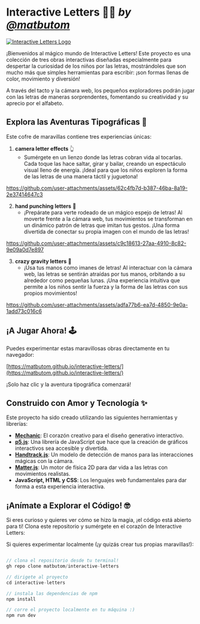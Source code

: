 # Interactive Letters 🌈✨ *by [@matbutom](https://www.instagram.com/matbutom/)*

[![Interactive Letters Logo](https://github.com/user-attachments/assets/a3b4f943-80c0-4aa6-84ac-856ee9daac7a)](https://matbutom.github.io/interactive-letters/)

¡Bienvenidos al mágico mundo de Interactive Letters! Este proyecto es una colección de tres obras interactivas diseñadas especialmente para despertar la curiosidad de los niños por las letras, mostrándoles que son mucho más que simples herramientas para escribir: ¡son formas llenas de color, movimiento y diversión!

A través del tacto y la cámara web, los pequeños exploradores podrán jugar con las letras de maneras sorprendentes, fomentando su creatividad y su aprecio por el alfabeto.

## Explora las Aventuras Tipográficas 🚀

Este cofre de maravillas contiene tres experiencias únicas:

1.  **camera letter effects** 👆
    * Sumérgete en un lienzo donde las letras cobran vida al tocarlas. Cada toque las hace saltar, girar y bailar, creando un espectáculo visual lleno de energía. ¡Ideal para que los niños exploren la forma de las letras de una manera táctil y juguetona!


https://github.com/user-attachments/assets/62c4fb7d-b387-46ba-8a19-2e37414647c3


2.  **hand punching letters** 📸
    * ¡Prepárate para verte rodeado de un mágico espejo de letras! Al moverte frente a la cámara web, tus movimientos se transforman en un dinámico patrón de letras que imitan tus gestos. ¡Una forma divertida de conectar su propia imagen con el mundo de las letras!


https://github.com/user-attachments/assets/c9c18613-27aa-4910-8c82-9e09a0d7e897


3.  **crazy gravity letters** 👋
    * ¡Usa tus manos como imanes de letras! Al interactuar con la cámara web, las letras se sentirán atraídas por tus manos, orbitando a su alrededor como pequeñas lunas. ¡Una experiencia intuitiva que permite a los niños sentir la fuerza y la forma de las letras con sus propios movimientos!
  

https://github.com/user-attachments/assets/adfa77b6-ea7d-4850-9e0a-1add73c016c6


## ¡A Jugar Ahora! 🕹️

Puedes experimentar estas maravillosas obras directamente en tu navegador:

[https://matbutom.github.io/interactive-letters/](https://matbutom.github.io/interactive-letters/)

¡Solo haz clic y la aventura tipográfica comenzará!

## Construido con Amor y Tecnología ✨

Este proyecto ha sido creado utilizando las siguientes herramientas y librerías:

* **[Mechanic](https://mechanic.design/)**: El corazón creativo para el diseño generativo interactivo.
* **[p5.js](https://p5js.org/)**: Una librería de JavaScript que hace que la creación de gráficos interactivos sea accesible y divertida.
* **[Handtrack.js](https://github.com/tensorflow/tfjs-models/tree/master/handtrack)**: Un modelo de detección de manos para las interacciones mágicas con la cámara.
* **[Matter.js](https://brm.io/matter-js/)**: Un motor de física 2D para dar vida a las letras con movimientos realistas.
* **JavaScript, HTML y CSS**: Los lenguajes web fundamentales para dar forma a esta experiencia interactiva.

## ¡Anímate a Explorar el Código! 🤓

Si eres curioso y quieres ver cómo se hizo la magia, ¡el código está abierto para ti! Clona este repositorio y sumérgete en el corazón de Interactive Letters:

Si quieres experimentar localmente (¡y quizás crear tus propias maravillas!):

```javascript

// clona el repositorio desde tu terminal!
gh repo clone matbutom/interactive-letters

// dirigete al proyecto
cd interactive-letters

// instala las dependencias de npm
npm install

// corre el proyecto localmente en tu máquina :)
npm run dev
```
